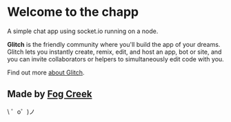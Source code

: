 Welcome to the chapp
=========================

A simple chat app using socket.io running on a node.

**Glitch** is the friendly community where you'll build the app of your dreams. Glitch lets you instantly create, remix, edit, and host an app, bot or site, and you can invite collaborators or helpers to simultaneously edit code with you.

Find out more [about Glitch](https://glitch.com/about).

Made by [Fog Creek](https://fogcreek.com/)
-------------------

\ ゜o゜)ノ
